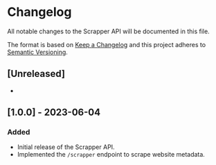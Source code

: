# Changelog

All notable changes to the Scrapper API will be documented in this file.

The format is based on [Keep a Changelog](http://keepachangelog.com/en/1.0.0/)
and this project adheres to [Semantic Versioning](http://semver.org/spec/v2.0.0.html).

## [Unreleased]

-

## [1.0.0] - 2023-06-04

### Added

- Initial release of the Scrapper API.
- Implemented the `/scrapper` endpoint to scrape website metadata.
